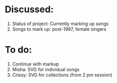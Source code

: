 # Discussed:
1. Status of project: Currently marking up songs
2. Songs to mark up: post-1987, female singers

# To do:
1. Continue with markup
2. Misha: SVG for individual songs
3. Crissy: SVG for collections (from 2 pm session)
